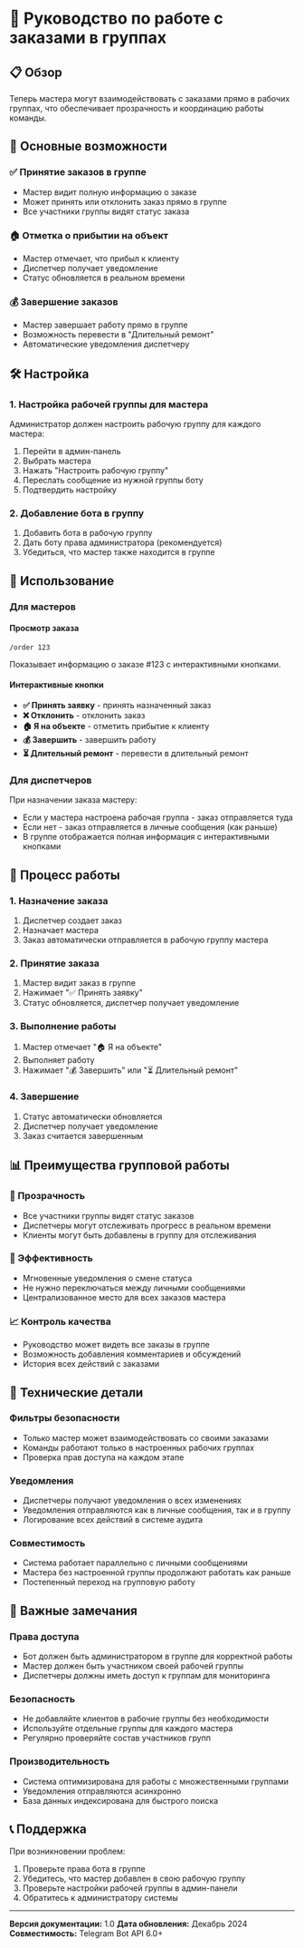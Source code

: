 # 🏢 Руководство по работе с заказами в группах

## 📋 Обзор

Теперь мастера могут взаимодействовать с заказами прямо в рабочих группах, что обеспечивает прозрачность и координацию работы команды.

## 🚀 Основные возможности

### ✅ Принятие заказов в группе
- Мастер видит полную информацию о заказе
- Может принять или отклонить заказ прямо в группе
- Все участники группы видят статус заказа

### 🏠 Отметка о прибытии на объект
- Мастер отмечает, что прибыл к клиенту
- Диспетчер получает уведомление
- Статус обновляется в реальном времени

### 💰 Завершение заказов
- Мастер завершает работу прямо в группе
- Возможность перевести в "Длительный ремонт"
- Автоматические уведомления диспетчеру

## 🛠️ Настройка

### 1. Настройка рабочей группы для мастера

Администратор должен настроить рабочую группу для каждого мастера:

1. Перейти в админ-панель
2. Выбрать мастера
3. Нажать "Настроить рабочую группу"
4. Переслать сообщение из нужной группы боту
5. Подтвердить настройку

### 2. Добавление бота в группу

1. Добавить бота в рабочую группу
2. Дать боту права администратора (рекомендуется)
3. Убедиться, что мастер также находится в группе

## 📱 Использование

### Для мастеров

#### Просмотр заказа
```
/order 123
```
Показывает информацию о заказе #123 с интерактивными кнопками.

#### Интерактивные кнопки
- **✅ Принять заявку** - принять назначенный заказ
- **❌ Отклонить** - отклонить заказ
- **🏠 Я на объекте** - отметить прибытие к клиенту
- **💰 Завершить** - завершить работу
- **⏳ Длительный ремонт** - перевести в длительный ремонт

### Для диспетчеров

При назначении заказа мастеру:
- Если у мастера настроена рабочая группа - заказ отправляется туда
- Если нет - заказ отправляется в личные сообщения (как раньше)
- В группе отображается полная информация с интерактивными кнопками

## 🔄 Процесс работы

### 1. Назначение заказа
1. Диспетчер создает заказ
2. Назначает мастера
3. Заказ автоматически отправляется в рабочую группу мастера

### 2. Принятие заказа
1. Мастер видит заказ в группе
2. Нажимает "✅ Принять заявку"
3. Статус обновляется, диспетчер получает уведомление

### 3. Выполнение работы
1. Мастер отмечает "🏠 Я на объекте"
2. Выполняет работу
3. Нажимает "💰 Завершить" или "⏳ Длительный ремонт"

### 4. Завершение
1. Статус автоматически обновляется
2. Диспетчер получает уведомление
3. Заказ считается завершенным

## 📊 Преимущества групповой работы

### 👥 Прозрачность
- Все участники группы видят статус заказов
- Диспетчеры могут отслеживать прогресс в реальном времени
- Клиенты могут быть добавлены в группу для отслеживания

### 🚀 Эффективность
- Мгновенные уведомления о смене статуса
- Не нужно переключаться между личными сообщениями
- Централизованное место для всех заказов мастера

### 📈 Контроль качества
- Руководство может видеть все заказы в группе
- Возможность добавления комментариев и обсуждений
- История всех действий с заказами

## 🔧 Технические детали

### Фильтры безопасности
- Только мастер может взаимодействовать со своими заказами
- Команды работают только в настроенных рабочих группах
- Проверка прав доступа на каждом этапе

### Уведомления
- Диспетчеры получают уведомления о всех изменениях
- Уведомления отправляются как в личные сообщения, так и в группу
- Логирование всех действий в системе аудита

### Совместимость
- Система работает параллельно с личными сообщениями
- Мастера без настроенной группы продолжают работать как раньше
- Постепенный переход на групповую работу

## 🚨 Важные замечания

### Права доступа
- Бот должен быть администратором в группе для корректной работы
- Мастер должен быть участником своей рабочей группы
- Диспетчеры должны иметь доступ к группам для мониторинга

### Безопасность
- Не добавляйте клиентов в рабочие группы без необходимости
- Используйте отдельные группы для каждого мастера
- Регулярно проверяйте состав участников групп

### Производительность
- Система оптимизирована для работы с множественными группами
- Уведомления отправляются асинхронно
- База данных индексирована для быстрого поиска

## 📞 Поддержка

При возникновении проблем:
1. Проверьте права бота в группе
2. Убедитесь, что мастер добавлен в свою рабочую группу
3. Проверьте настройки рабочей группы в админ-панели
4. Обратитесь к администратору системы

---

**Версия документации:** 1.0
**Дата обновления:** Декабрь 2024
**Совместимость:** Telegram Bot API 6.0+
